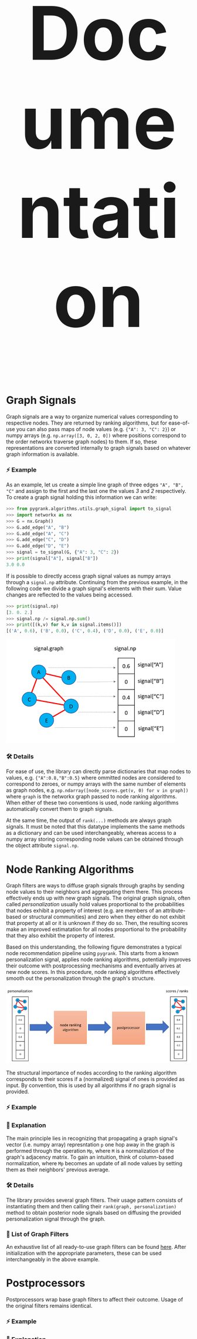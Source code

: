 <center><h1 style=font-size:200px>Documentation</h1></center> 


# Graph Signals
Graph signals are a way to organize numerical values corresponding to respective
nodes. They
are returned by ranking algorithms, but for ease-of-use you can also pass
maps of node values (e.g.  `{"A": 3, "C": 2}`)
or numpy arrays (e.g. `np.array([3, 0, 2, 0])` where positions correspond
to the order networkx traverse graph nodes) to them. If so,
these representations are converted internally to graph signals based on
whatever graph information is available.

### :zap: Example
As an example, let us create a simple line graph of three edges `"A", "B", "C"` 
and assign to the first and the last one the values *3* and *2* respectively.
To create a graph signal holding this information we can write:

```python
>>> from pygrank.algorithms.utils.graph_signal import to_signal
>>> import networkx as nx
>>> G = nx.Graph()
>>> G.add_edge("A", "B")
>>> G.add_edge("A", "C")
>>> G.add_edge("C", "D")
>>> G.add_edge("D", "E")
>>> signal = to_signal(G, {"A": 3, "C": 2})
>>> print(signal["A"], signal["B"])
3.0 0.0
```

If is possible to directly access graph signal values as numpy arrays
through a `signal.np` attribute. Continuing from the previous example,
in the following code we divide a graph signal's elements with their sum.
Value changes are reflected to the values being accessed.

```python
>>> print(signal.np)
[3. 0. 2.]
>>> signal.np /= signal.np.sum()
>>> print([(k,v) for k,v in signal.items()])
[('A', 0.6), ('B', 0.0), ('C', 0.4), ('D', 0.0), ('E', 0.0)]
```

![graph signal](graph_signal.png)


### :hammer_and_wrench: Details
For ease of use, the library can directly parse
dictionaries that map nodes to values, e.g. `{"A":0.8,"B":0.5}`
where ommitted nodes are considered to correspond to zeroes,
or numpy arrays with the same number of elements as graph nodes,
e.g. `np.ndarray([node_scores.get(v, 0) for v in graph])` where `graph` is the networkx
graph passed to node ranking algorithms. When either of these two conventions is used,
node ranking algorithms automatically convert them to graph signals.

At the same time, the output of `rank(...)` methods are always graph signals. It must
be noted that this datatype implements the same methods as a dictionary and can
be used interchangeably, whereas access to a numpy array storing corresponding node
values can be obtained through the object attribute `signal.np`.



# Node Ranking Algorithms
Graph filters are ways to diffuse graph signals through graphs by sending
node values to their neighbors and aggregating them there. This process
effectively ends up with new graph signals. The original graph signals,
often called *personalization* usually hold values proportional to the probabilities
that nodes exhibit a property of interest (e.g. are members of an attribute-based
or structural communities) and zero when they either do not exhibit that
property at all or it is unknown if they do so. Then, the resulting scores 
make an improved estimatation for all nodes proportional to the probability
that they also exhibit the property of interest.

Based on this understanding, the following figure demonstrates a typical
node recommendation pipeline using `pygrank`. This starts from a known
personalization signal,
applies node ranking algorithms, potentially improves their outcome with
postprocessing mechanisms and eventually arives at new node scores. 
In this procedure, node ranking algorithms effectively smooth out the
personalization through the graph's structure.

![pipeline](pipeline.png)

The structural importance of nodes according to the ranking algorithm corresponds
to their scores if a (normalized) signal of ones is provided as input. By
convention, this is used by all algorithms if no graph signal is provided.

### :zap: Example


### :brain: Explanation
The main principle
lies in recognizing that propagating a graph signal's vector (i.e. numpy array)
represntation `p` one hop away in the graph is performed through the operation
`Mp`, where `M` is a normalization of the graph's adjacency matrix. To gain an
intuition, think of column-based normalization, where `Mp`
becomes an update of all node values by setting them as their
neighbors' previous average.

### :hammer_and_wrench: Details
The library provides several graph filters. Their usage pattern consists
of instantiating them and then calling their `rank(graph, personalization)`
method to obtain posterior node signals based on diffusing the provided
personalization signal through the graph.

### :scroll: List of Graph Filters
An exhaustive list of all ready-to-use graph filters can be
found [here](graph_filters.md). After initialization with the appropriate
parameters, these can be used interchangeably in the above example.

# Postprocessors
Postprocessors wrap base graph filters to affect their outcome. Usage
of the original filters remains identical.

### :zap: Example

### :brain: Explanation
There are many ways graph filter posteriors can be processed to provide
more meaningful data. Of the simpler ones are normalization constraints,
for example to set the maximal or the sum of posterior node values to
sum to 1. There also exist thresholding schemes, which can be used
for binary community detections, as well as methods to make node
comparisons non-parameteric by transforming scores to ordinalities.

Some more complex postprocessing mechanisms involve re-running the 
base filters with augmented personalization. This happens both for
seed oversampling postprocessors, which aim to augment node scores
by providing more example nodes, and for fairness-aware posteriors,
which aim to make node scores adhere to some fairness constraint, 
such as disparate impact.

### :scroll: List of Graph Filters
An exhaustive list of all ready-to-use postprocessors can be
found [here](postprocessors.md). After initialization with the appropriate
parameters, these can be used interchangeably in the above example.



# Evaluation

### :zap: Examples

### :brain: Evaluation Measures

### :brain: Benchmarks

### :scroll: List of Benchmarks

### :scroll: List of Evaluation Measures
